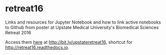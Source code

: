 # retreat16

Links and resources for Jupyter Notebook and how to link active notebooks to Github from poster at Upstate Medical University's Biomedical Sciences Retreat 2016

Access them [here](http://bit.ly/upstateretreat16 ) at http://bit.ly/upstateretreat16, shortcut for http://retreat16.readthedocs.io. 
